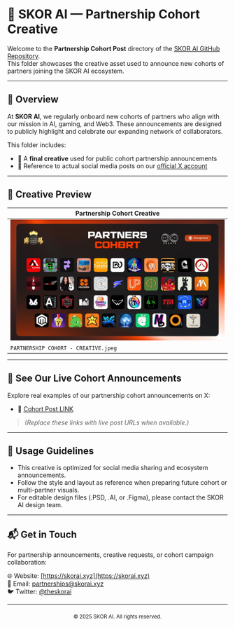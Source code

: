 # 🤝 SKOR AI — Partnership Cohort Creative

Welcome to the **Partnership Cohort Post** directory of the [SKOR AI GitHub Repository](https://github.com/TheSkorAI/SKOR-AI).  
This folder showcases the creative asset used to announce new cohorts of partners joining the SKOR AI ecosystem.

---

## 📌 Overview

At **SKOR AI**, we regularly onboard new cohorts of partners who align with our mission in AI, gaming, and Web3. These announcements are designed to publicly highlight and celebrate our expanding network of collaborators.

This folder includes:
- 🎨 A **final creative** used for public cohort partnership announcements  
- 📢 Reference to actual social media posts on our [official X account](https://x.com/theskorai)

---

## 📂 Creative Preview

| Partnership Cohort Creative |
|-----------------------------|
| <img src="./PARTNERSHIP%20COHORT%20-%20CREATIVE.jpeg" alt="Cohort Post" width="100%"> |
| `PARTNERSHIP COHORT - CREATIVE.jpeg` |

---

## 📣 See Our Live Cohort Announcements

Explore real examples of our partnership cohort announcements on X:

- 🔗 [Cohort Post LINK ](https://x.com/theskorai/status/1933082017799041133?t=S90bMt1zraNhMOlgPMwUSQ&s=19)  

> *(Replace these links with live post URLs when available.)*

---

## 📎 Usage Guidelines

- This creative is optimized for social media sharing and ecosystem announcements.
- Follow the style and layout as reference when preparing future cohort or multi-partner visuals.
- For editable design files (.PSD, .AI, or .Figma), please contact the SKOR AI design team.

---

## 📬 Get in Touch

For partnership announcements, creative requests, or cohort campaign collaboration:

🌐 Website: [https://skorai.xyz](https://skorai.xyz)  
📧 Email: partnerships@skorai.xyz  
🐦 Twitter: [@theskorai](https://x.com/theskorai)

---

<div align="center">
  <sub>© 2025 SKOR AI. All rights reserved.</sub>
</div>

